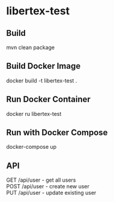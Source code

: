 # libertex-test

## Build

mvn clean package

## Build Docker Image

docker build -t libertex-test .

## Run Docker Container

docker ru libertex-test

## Run with Docker Compose

docker-compose up

## API

GET  /api/user - get all users  
POST /api/user - create new user  
PUT  /api/user - update existing user  
